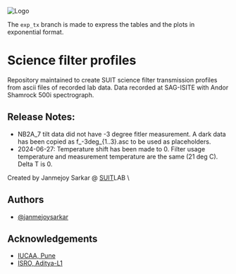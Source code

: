 ![Logo](https://suit.iucaa.in/sites/default/files/top_banner_compressed_2_1.png)

The `exp_tx` branch is made to express the tables and the plots in exponential format.

# Science filter profiles

Repository maintained to create SUIT science filter transmission profiles from ascii files of recorded lab data.
Data recorded at SAG-ISITE with Andor Shamrock 500i spectrograph.


## Release Notes:
- NB2A_7 tilt data did not have -3 degree fitler measurement. A dark data has been copied as f_-3deg_{1..3}.asc to be used as placeholders.
- 2024-06-27: Temperature shift has been made to 0. Filter usage temperature and measurement temperature are the same (21 deg C). Delta T is 0.

Created by Janmejoy Sarkar @ [SUIT](https://suit.iucaa.in)LAB \

## Authors

- [@janmejoysarkar](https://github.com/janmejoysarkar)


## Acknowledgements

 - [IUCAA, Pune](https://www.iucaa.in)
 - [ISRO, Aditya-L1](https://www.isro.gov.in/Aditya_L1.html)


